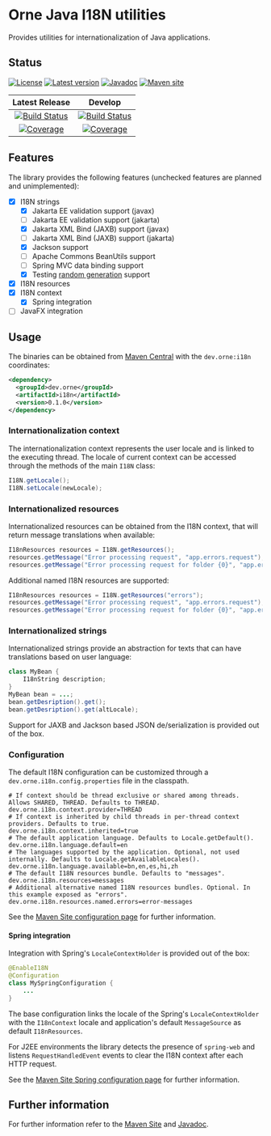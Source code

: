 # Orne Java I18N utilities

Provides utilities for internationalization of Java applications.

## Status

[![License][status.license.badge]][status.license]
[![Latest version][status.maven.badge]][status.maven]
[![Javadoc][status.javadoc.badge]][javadoc]
[![Maven site][status.site.badge]][site]

| Latest Release | Develop |
| :------------: | :-------------: |
| [![Build Status][status.latest.ci.badge]][status.latest.ci] | [![Build Status][status.dev.ci.badge]][status.dev.ci] |
| [![Coverage][status.latest.cov.badge]][status.latest.cov] | [![Coverage][status.dev.cov.badge]][status.dev.cov] |

## Features

The library provides the following features (unchecked features are planned and
unimplemented):

- [x] I18N strings
    - [x] Jakarta EE validation support (javax)
    - [ ] Jakarta EE validation support (jakarta)
    - [x] Jakarta XML Bind (JAXB) support (javax)
    - [ ] Jakarta XML Bind (JAXB) support (jakarta)
    - [x] Jackson support
    - [ ] Apache Commons BeanUtils support
    - [ ] Spring MVC data binding support
    - [x] Testing [random generation][orne generators site] support
- [x] I18N resources
- [x] I18N context
    - [x] Spring integration
- [ ] JavaFX integration

## Usage

The binaries can be obtained from [Maven Central][status.maven] with the
`dev.orne:i18n` coordinates:

```xml
<dependency>
  <groupId>dev.orne</groupId>
  <artifactId>i18n</artifactId>
  <version>0.1.0</version>
</dependency>
```

### Internationalization context

The internationalization context represents the user locale and is
linked to the executing thread.
The locale of current context can be accessed through the methods of the
main `I18N` class:

```java
I18N.getLocale();
I18N.setLocale(newLocale);
```

### Internationalized resources

Internationalized resources can be obtained from the I18N context, that will
return message translations when available:

```java
I18nResources resources = I18N.getResources();
resources.getMessage("Error processing request", "app.errors.request");
resources.getMessage("Error processing request for folder {0}", "app.errors.request.folder", folderId);
```

Additional named I18N resources are supported:

```java
I18nResources resources = I18N.getResources("errors");
resources.getMessage("Error processing request", "app.errors.request");
resources.getMessage("Error processing request for folder {0}", "app.errors.request.folder", folderId);
```

### Internationalized strings

Internationalized strings provide an abstraction for texts that can have
translations based on user language:

```java
class MyBean {
    I18nString description;
}
MyBean bean = ...;
bean.getDesription().get();
bean.getDesription().get(altLocale);
```

Support for JAXB and Jackson based JSON de/serialization is provided out of the
box.

### Configuration

The default I18N configuration can be customized through a
`dev.orne.i18n.config.properties` file in the classpath.

```properties
# If context should be thread exclusive or shared among threads. Allows SHARED, THREAD. Defaults to THREAD.
dev.orne.i18n.context.provider=THREAD
# If context is inherited by child threads in per-thread context providers. Defaults to true.
dev.orne.i18n.context.inherited=true
# The default application language. Defaults to Locale.getDefault().
dev.orne.i18n.language.default=en
# The languages supported by the application. Optional, not used internally. Defaults to Locale.getAvailableLocales().
dev.orne.i18n.language.available=bn,en,es,hi,zh
# The default I18N resources bundle. Defaults to "messages".
dev.orne.i18n.resources=messages
# Additional alternative named I18N resources bundles. Optional. In this example exposed as "errors".
dev.orne.i18n.resources.named.errors=error-messages
```

See the [Maven Site configuration page][site config] for further
information.

#### Spring integration

Integration with Spring's `LocaleContextHolder` is provided out of the box:

```java
@EnableI18N
@Configuration
class MySpringConfiguration {
    ...
}
```

The base configuration links the locale of the Spring's `LocaleContextHolder`
with the `I18nContext` locale and application's default `MessageSource` as
default `I18nResources`.

For J2EE environments the library detects the presence of `spring-web` and
listens `RequestHandledEvent` events to clear the I18N context after
each HTTP request. 

See the [Maven Site Spring configuration page][site config spring] for
further information.

## Further information

For further information refer to the [Maven Site][site] and [Javadoc][javadoc].

[site]: https://orne-dev.github.io/java-i18n/
[site config]: https://orne-dev.github.io/java-i18n/configuration.html
[site config spring]: https://orne-dev.github.io/java-i18n/configuration.html#spring-configuration
[javadoc]: https://javadoc.io/doc/dev.orne/i18n
[status.license]: http://www.gnu.org/licenses/gpl-3.0.txt
[status.license.badge]: https://img.shields.io/github/license/orne-dev/java-i18n
[status.maven]: https://search.maven.org/artifact/dev.orne/i18n
[status.maven.badge]: https://img.shields.io/maven-central/v/dev.orne/i18n.svg?label=Maven%20Central
[status.javadoc.badge]: https://javadoc.io/badge2/dev.orne/i18n/javadoc.svg
[status.site.badge]: https://img.shields.io/website?url=https%3A%2F%2Forne-dev.github.io%2Fjava-i18n%2F
[status.latest.ci]: https://github.com/orne-dev/java-i18n/actions/workflows/release.yml
[status.latest.ci.badge]: https://github.com/orne-dev/java-i18n/actions/workflows/release.yml/badge.svg?branch=master
[status.latest.cov]: https://sonarcloud.io/dashboard?id=orne-dev_java-i18n
[status.latest.cov.badge]: https://sonarcloud.io/api/project_badges/measure?project=orne-dev_java-i18n&metric=coverage
[status.dev.ci]: https://github.com/orne-dev/java-i18n/actions/workflows/build.yml
[status.dev.ci.badge]: https://github.com/orne-dev/java-i18n/actions/workflows/build.yml/badge.svg?branch=develop
[status.dev.cov]: https://sonarcloud.io/dashboard?id=orne-dev_java-i18n&branch=develop
[status.dev.cov.badge]: https://sonarcloud.io/api/project_badges/measure?project=orne-dev_java-i18n&metric=coverage&branch=develop
[orne generators site]: https://orne-dev.github.io/java-generators/
